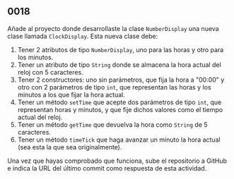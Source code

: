 ## 0018

Añade al proyecto donde desarrollaste la clase `NumberDisplay` una nueva clase llamada `ClockDisplay`.  Esta nueva clase debe:

1. Tener 2 atributos de tipo `NumberDisplay`, uno para las horas y otro para los minutos.
2. Tener un atributo de tipo `String` donde se almacena la hora actual del reloj con 5 caracteres.
3. Tener 2 constructores: uno sin parámetros, que fija la hora a "00:00" y otro con 2 parámetros de tipo `int`, que representan las horas y los minutos a los que fijar la hora actual.
4. Tener un método `setTime` que acepte dos parámetros de tipo `int`, que representan horas y minutos, y que fije dichos valores como el tiempo actual del reloj.
5. Tener un método `getTime` que devuelva la hora como `String` de 5 caracteres.
6. Tener un método `timeTick` que haga avanzar un minuto la hora actual (sea esta la que sea originalmente).

Una vez que hayas comprobado que funciona, sube el repositorio a GitHub e indica  la URL del último commit como respuesta de esta actividad.
